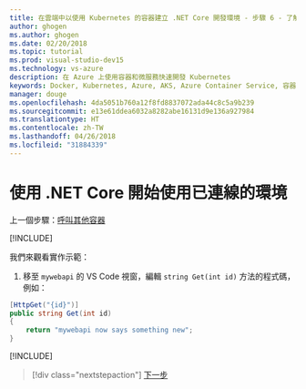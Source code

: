 ```yaml
---
title: 在雲端中以使用 Kubernetes 的容器建立 .NET Core 開發環境 - 步驟 6 - 了解小組開發 | Microsoft Docs
author: ghogen
ms.author: ghogen
ms.date: 02/20/2018
ms.topic: tutorial
ms.prod: visual-studio-dev15
ms.technology: vs-azure
description: 在 Azure 上使用容器和微服務快速開發 Kubernetes
keywords: Docker, Kubernetes, Azure, AKS, Azure Container Service, 容器
manager: douge
ms.openlocfilehash: 4da5051b760a12f8fd8837072ada44c8c5a9b239
ms.sourcegitcommit: e13e61ddea6032a8282abe16131d9e136a927984
ms.translationtype: HT
ms.contentlocale: zh-TW
ms.lasthandoff: 04/26/2018
ms.locfileid: "31884339"
---
```

# <a name="get-started-on-connected-environment-with-net-core"></a>使用 .NET Core 開始使用已連線的環境

上一個步驟：[呼叫其他容器](get-started-netcore-05.md)

[!INCLUDE[](includes/team-development-1.md)]

我們來觀看實作示範：
1. 移至 `mywebapi` 的 VS Code 視窗，編輯 `string Get(int id)` 方法的程式碼，例如：

```csharp
[HttpGet("{id}")]
public string Get(int id)
{
    return "mywebapi now says something new";
}
```

[!INCLUDE[](includes/team-development-2.md)]

> [!div class="nextstepaction"]
> [下一步](get-started-netcore-07.md)
